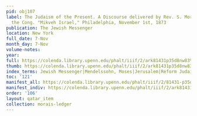 ```yaml
---
pid: obj107
label: The Judaism of the Present. A Discourse delivered by Rev. S. Morais, before
  the Cong. "Mikveh Israel," Philadelphia, November 1st, 1873
publication: The Jewish Messenger
location: New York
full_date: 7-Nov
month_day: 7-Nov
volume-notes:
year:
full: https://colenda.library.upenn.edu/phalt/iiif/2/ark81431p35d8nw83%2FSHA256E-s8305903--4361af8a1b4f9891ad1463751fa048194c67c13a87dea6d9ec61328c70f19712.jpeg/full/3500,/0/default.jpg
thumb: https://colenda.library.upenn.edu/phalt/iiif/2/ark81431p35d8nw83%2FSHA256E-s8305903--4361af8a1b4f9891ad1463751fa048194c67c13a87dea6d9ec61328c70f19712.jpeg/full/!200,200/0/default.jpg
index_terms: Jewish Messenger|Mendelssohn, Moses|Jerusalem|Reform Judaism, (also "Neology"/"Gentilism")
toc: '121'
manifest_all: https://colenda.library.upenn.edu/phalt/iiif/2/81431-p35d8nw83/manifest
manifest_indiv: https://colenda.library.upenn.edu/phalt/iiif/2/ark81431p35d8nw83%2FSHA256E-s8305903--4361af8a1b4f9891ad1463751fa048194c67c13a87dea6d9ec61328c70f19712.jpeg
order: '106'
layout: qatar_item
collection: morais-ledger
---
```

